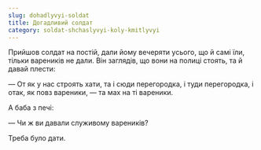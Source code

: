 ```yaml
---
slug: dohadlyvyi-soldat
title: Догадливий солдат
category: soldat-shchaslyvyi-koly-kmitlyvyi
---
```

Прийшов солдат на постій, дали йому вечеряти усього, що й самі їли, тільки вареників не дали. Він заглядів, що вони на полиці стоять, та й давай плести:

— От як у нас строять хати, та і сюди перегородка, і туди перегородка, і отак, як повз вареники, — та мах на ті вареники.

А баба з печі:

— Чи ж ви давали служивому вареників?

Треба було дати.
